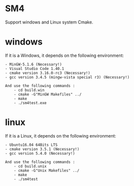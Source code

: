 # SM4

Support windows and Linux system Cmake.

# windows
If it is a Windows, it depends on the following environment:

    - MinGW-5.1.6 (Necessary!)
    - Visual Studio Code 1.40.1
    - cmake version 3.16.0-rc3 (Necessary!)
    - gcc version 3.4.5 (mingw-vista special r3) (Necessary!)

    And use the following commands : 
        - cd build.win
        - cmake -G"MinGW Makefiles" ../
        - make
        - ./sm4test.exe
# linux
If it is a Linux, it depends on the following environment:

    - Ubuntu16.04 64Bits LTS
    - cmake version 3.5.1 (Necessary!)
    - gcc version 5.4.0 (Necessary!)
    
    And use the following commands : 
        - cd build.unix
        - cmake -G"Unix Makefiles" ../
        - make
        - ./sm4test